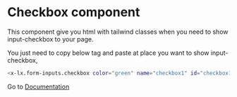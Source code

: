 # Checkbox component
This component give you html with tailwind classes when you need to show input-checkbox to your page.


You just need to copy below tag and paste at place you want to show input-checkbox,

```bash
<x-lx.form-inputs.checkbox color="green" name="checkbox1" id="checkbox1"/>
```

Go to [Documentation](../README.md)